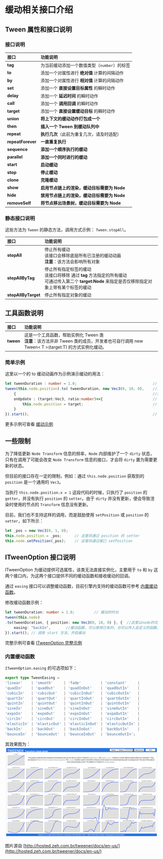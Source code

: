 # 缓动相关接口介绍

## Tween 属性和接口说明

### 接口说明

| 接口               | 功能说明                                     |
| :---------------- | :------------------------------------------ |
| **tag**           | 为当前缓动添加一个数值类型（`number`）的标签 |
| **to**            | 添加一个对属性进行 **绝对值** 计算的间隔动作  |
| **by**            | 添加一个对属性进行 **相对值** 计算的间隔动作  |
| **set**           | 添加一个 **直接设置目标属性** 的瞬时动作      |
| **delay**         | 添加一个 **延迟时间** 的瞬时动作              |
| **call**          | 添加一个 **调用回调** 的瞬时动作              |
| **target**        | 添加一个 **直接设置缓动目标** 的瞬时动作      |
| **union**         | **将上下文的缓动动作打包成一个**            |
| **then**          | **插入一个 Tween 到缓动队列中**             |
| **repeat**        | **执行几次**（此前为重复几次，请及时适配）  |
| **repeatForever** | **一直重复执行**                            |
| **sequence**      | **添加一个顺序执行的缓动**                  |
| **parallel**      | **添加一个同时进行的缓动**                  |
| **start**         | **启动缓动**                                |
| **stop**          | **停止缓动**                                |
| **clone**         | **克隆缓动**                                |
| **show**          | **启用节点链上的渲染，缓动目标需要为 Node** |
| **hide**          | **禁用节点链上的渲染，缓动目标需要为 Node** |
| **removeSelf**    | **将节点移出场景树，缓动目标需要为 Node**   |

### 静态接口说明

这些方法为 `Tween` 的静态方法，调用方式示例： `Tween.stopAll`。

|接口 | 功能说明 |
|:-- |:---|
|**stopAll**| 停止所有缓动 <br> 该接口会移除底层所有已注册的缓动动画 <br> **注意**：该方法会影响所有对象
|**stopAllByTag**|停止所有指定标签的缓动  <br> 该接口将移除 通过 **tag** 方法指定的所有缓动 <br> 可通过传入第二个 **target:Node** 来指定是否仅移除指定对象上带有某个标签的缓动
|**stopAllByTarget** |停止所有指定对象的缓动

## 工具函数说明

|接口| 功能说明
|:-- |:--|
|**tween<T>**| 这是一个工具函数，帮助实例化 Tween 类 <br> **注意**：该方法并非 Tween 类的成员，开发者也可自行调用 new Tween< T >(target:T) 的方式实例化缓动。

### 简单示例

这里以一个的 to 缓动动画作为示例演示缓动的用法：

```ts
let tweenDuration : number = 1.0;                                   // 缓动的时长
tween(this.node.position).to( tweenDuration, new Vec3(0, 10, 0),    //这里以node的位置信息坐标缓动的目标 
    {                                                               //ITweenOption 的接口实现：
    onUpdate : (target:Vec3, ratio:number)=>{                       // onUpdate 接受当前缓动的进度
        this.node.position = target;                                // 将缓动系统计算出的结果赋予 node 的位置
    }
}).start();                                                         // 调用 start 方法，开启缓动
```

更多示例可查看 [缓动示例](tween-example.md)

## 一些限制

为了降低更新 `Node Transform` 信息的频率，`Node` 内部维护了一个 `dirty` 状态，只有在调用了可能会改变 `Node Transform` 信息的接口，才会将 `dirty` 置为需要更新的状态。

但目前的接口存在一定的限制，例如：通过 `this.node.position` 获取到的 `position` 是一个通用的 `Vec3`。

当执行 `this.node.position.x = 1` 这段代码的时候，只执行了 `position` 的 `getter`，并没有执行 `position` 的 `setter`。由于 `dirty` 并没有更新，便会导致渲染时使用的节点的 `Transform` 信息没有更新。

目前，我们也不支持这样的调用，而是鼓励使用 `setPosition` 或 `position` 的 `setter`，如下所示：

```typescript
let _pos = new Vec3(0, 1, 0);
this.node.position = _pos;      // 这里将通过 position 的 setter
this.node.setPosition(_pos);    // 这里将通过接口 setPosition
```

## ITweenOption 接口说明

ITweenOption 为缓动提供可选属性，该类无法直接实例化，主要用于 `to` 和 `by` 这两个接口内，为这两个接口提供不同的缓动函数和接收缓动的回调。

通过 `easing` 接口可以调整缓动函数，目前引擎内支持的缓动函数可参考 [内置缓动函数](tween-interface.md/内置缓动函数)。

修改缓动函数示例：

```ts
let tweenDuration: number = 1.0;         // 缓动的时长
tween(this.node)
.to(tweenDuration, { position: new Vec3(0, 10, 0) }, {  //这里以node的位置信息坐标缓动的目标 
    easing: "backIn",       //缓动函数，可以使用已有的，也可以传入自定义的函数。      
}).start(); // 调用 start 方法，开启缓动
```

完整示例可查看 [ITweenOption 完整示例](tween-example.md)

### 内置缓动函数

`ITweenOption.easing` 的可选项如下：

```ts
export type TweenEasing =
'linear'    | 'smooth'     | 'fade'         | 'constant'     |
'quadIn'    | 'quadOut'    | 'quadInOut'    | 'quadOutIn'    |
'cubicIn'   | 'cubicOut'   | 'cubicInOut'   | 'cubicOutIn'   |
'quartIn'   | 'quartOut'   | 'quartInOut'   | 'quartOutIn'   | 
'quintIn'   | 'quintOut'   | 'quintInOut'   | 'quintOutIn'   |
'sineIn'    | 'sineOut'    | 'sineInOut'    | 'sineOutIn'    |
'expoIn'    | 'expoOut'    | 'expoInOut'    | 'expoOutIn'    |
'circIn'    | 'circOut'    | 'circInOut'    | 'circOutIn'    |
'elasticIn' | 'elasticOut' | 'elasticInOut' | 'elasticOutIn' |
'backIn'    | 'backOut'    | 'backInOut'    | 'backOutIn'    |
'bounceIn'  | 'bounceOut'  | 'bounceInOut'  | 'bounceOutIn';
```

其效果图为：
![tweener](img/tweener.png)

图片源自 [http://hosted.zeh.com.br/tweener/docs/en-us/](http://hosted.zeh.com.br/tweener/docs/en-us/)
